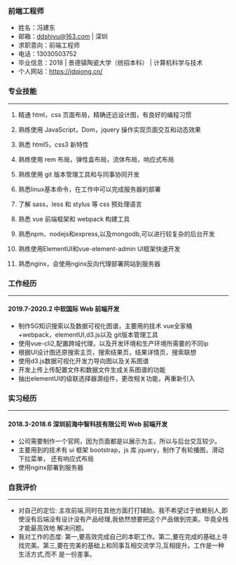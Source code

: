 ### 前端工程师
* 姓名：冯建东
* 邮箱：ddshiyu@163.com | 深圳
* 求职意向：前端工程师
* 电话：13030503752
* 毕业信息：2018 | 景德镇陶瓷大学（统招本科） | 计算机科学与技术
* 个人网站：https://jdqiong.cn/
### 专业技能
***
1. 精通 html，css 页面布局，精确还远设计图，有良好的编程习惯

2. 熟练使用 JavaScript，Dom，jquery 操作实现页面交互和动态效果

3. 熟悉 html5，css3 新特性

4. 熟练使用 rem 布局，弹性盒布局，流体布局，响应式布局

5. 熟练使用 git 版本管理工具和与同事协同开发

6. 熟悉linux基本命令，在工作中可以完成服务器的部署

7. 了解 sass，less 和 stylus 等 css 预处理语言

8. 熟悉 vue 前端框架和 webpack 构建工具

9. 熟悉npm、nodejs和express,以及mongodb,可以进行较复杂的后台开发

10. 熟练使用ElementUI和vue-element-admin UI框架快速开发

11. 熟悉nginx，会使用nginx反向代理部署网站到服务器
### 工作经历
***
#### 2019.7-2020.2        中软国际	Web 前端开发
* 制作5G知识搜索以及数据可视化图谱，主要用的技术 vue全家桶+webpack，elementUI,d3.js以及
git版本管理工具
* 使用vue-cli2,配置跨域代理，以及开发环境和生产环境所需要的不同ip
* 根据UI设计图还原搜索主页，搜索结果页，结果详情页，搜索联想
* 使用d3.js数据可视化开发力导向图以及关系图谱
* 开发上传上传配置文件和数据文件生成关系图谱的功能
* 抽出elementUI的级联选择器源组件，更改相关功能，再重新引入

### 实习经历
***
#### 2018.3-2018.6	深圳前海中智科技有限公司	Web 前端开发
* 公司需要制作一个官网，因为页面都是以展示为主，所以与后台交互较少。
* 主要用到的技术有 ui 框架 bootstrap，js 库 jquery，制作了有轮播图，滑动下拉菜单， 还有响应式布局
* 使用nginx部署到服务器

### 自我评价
***
* 对自己的定位:  主攻前端,同时在其他方面打打辅助。我不希望过于依赖别人,即使没有后端没有设计没有产品经理,我依然想要把这个产品做到完美。毕竟全栈才能最高效地 解决问题。
* 我对工作的态度:  第一,要高效完成自己的本职工作。第二,要在完成的基础上寻找完美。第三,要在完美的基础上和同事互相交流学习,互相提升。工作是一种生活方式,而不 是一份差事。
